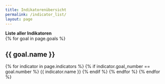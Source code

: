 ```yaml
---
title: Indikatorenübersicht
permalink: /indicator_list/
layout: page
---
```


<b>Liste aller Indikatoren</b>
<br>
{% for goal in page.goals %}
  <h2>{{ goal.name }}</h2>
  {% for indicator in page.indicators %}
    {% if indicator.goal_number == goal.number %}
      {{ indicator.name }}
    {% endif %}
  {% endfor %}
{% endfor %}
